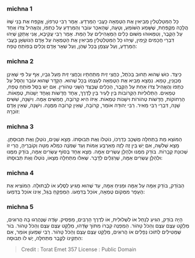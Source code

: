 
### michna 1
כָּל הַמִּטַּלְטְלִין מְבִיאִין אֶת הַטֻּמְאָה כָּעֳבִי הַמַּרְדֵּעַ. אָמַר רַבִּי טַרְפוֹן, אֲקַפַּח אֶת בָּנַי שֶׁזּוֹ הֲלָכָה מְקֻפַּחַת, שֶׁשָּׁמַע הַשּׁוֹמֵעַ, וְטָעָה, שֶׁהָאִכָּר עוֹבֵר וְהַמַּרְדֵּעַ עַל כְּתֵפוֹ, וְהֶאֱהִיל צִדּוֹ אֶחָד עַל הַקֶּבֶר, וְטִמְּאוּהוּ מִשּׁוּם כֵּלִים הַמַּאֲהִילִים עַל הַמֵּת. אָמַר רַבִּי עֲקִיבָא, אֲנִי אֲתַקֵּן שֶׁיְּהוּ דִבְרֵי חֲכָמִים קַיָּמִין, שֶׁיְּהוּ כָל הַמִּטַּלְטְלִין מְבִיאִין אֶת הַטֻּמְאָה עַל אָדָם הַנּוֹשְׂאָן בָּעֳבִי הַמַּרְדֵּעַ, וְעַל עַצְמָן בְּכָל שֶׁהֵן, וְעַל שְׁאָר אָדָם וְכֵלִים בְּפוֹתֵחַ טָפַח: 

### michna 2
כֵּיצַד. כּוּשׁ שֶׁהוּא תָחוּב בַּכֹּתֶל, כַּחֲצִי זַיִת מִתַּחְתָּיו וְכַחֲצִי זַיִת מֵעַל גַּבָּיו, אַף עַל פִּי שֶׁאֵינָן מְכֻוָּנִין, טָמֵא. נִמְצָא מֵבִיא אֶת הַטֻּמְאָה לְעַצְמוֹ בְּכָל שֶׁהוּא. הַקַּדָּר שֶׁהוּא עוֹבֵר וְהַסַּל עַל כְּתֵפוֹ וְהֶאֱהִיל צִדּוֹ אַחַת עַל הַקֶּבֶר, הַכֵּלִים שֶׁבַּצַּד הַשֵּׁנִי טְהוֹרִין. אִם יֵשׁ בַּסַּל פּוֹתֵחַ טֶפַח, טְמֵאִים. הַתְּלוּלִיּוֹת הַקְּרוֹבוֹת בֵּין לָעִיר בֵּין לַדֶּרֶךְ, אֶחָד חֲדָשׁוֹת וְאֶחָד יְשָׁנוֹת, טְמֵאוֹת. הָרְחוֹקוֹת, חֲדָשׁוֹת טְהוֹרוֹת וִישָׁנוֹת טְמֵאוֹת. אֵיזוֹ הִיא קְרוֹבָה, חֲמִשִּׁים אַמָּה. וִישָׁנָה, שִׁשִּׁים שָׁנָה, דִּבְרֵי רַבִּי מֵאִיר. רַבִּי יְהוּדָה אוֹמֵר, קְרוֹבָה, שֶׁאֵין קְרוֹבָה מִמֶּנָּה. וִישָׁנָה, שֶׁאֵין אָדָם זוֹכְרָהּ: 

### michna 3
הַמּוֹצֵא מֵת בַּתְּחִלָּה מֻשְׁכָּב כְּדַרְכּוֹ, נוֹטְלוֹ וְאֶת תְּבוּסָתוֹ. מָצָא שְׁנַיִם, נוֹטְלָן וְאֶת תְּבוּסָתָן. מָצָא שְׁלשָׁה, אִם יֵשׁ בֵּין זֶה לָזֶה מֵאַרְבַּע אַמּוֹת וְעַד שְׁמֹנֶה כִּמְלֹא מִטָּה וְקוֹבְרֶיהָ, הֲרֵי זוֹ שְׁכוּנַת קְבָרוֹת. בּוֹדֵק מִמֶּנּוּ וּלְהַלָּן עֶשְׂרִים אַמָּה. מָצָא אֶחָד בְּסוֹף עֶשְׂרִים אַמָּה, בּוֹדֵק מִמֶּנּוּ וּלְהַלָּן עֶשְׂרִים אַמָּה, שֶׁרַגְלַיִם לַדָּבָר. שֶׁאִלּוּ מִתְּחִלָּה מְצָאוֹ, נוֹטְלוֹ וְאֶת תְּבוּסָתוֹ: 

### michna 4
הַבּוֹדֵק, בּוֹדֵק אַמָּה עַל אַמָּה וּמַנִּיחַ אַמָּה, עַד שֶׁהוּא מַגִּיעַ לְסֶלַע אוֹ לִבְתוּלָה. הַמוֹצִיא אֶת הֶעָפָר מִמְּקוֹם טֻמְאָה, אוֹכֵל בְּדִמְעוֹ. הַמְפַקֵּחַ בַּגַּל, אֵינוֹ אוֹכֵל בְּדִמְעוֹ: 

### michna 5
הָיָה בוֹדֵק, הִגִּיעַ לְנַחַל אוֹ לִשְׁלוּלִית, אוֹ לְדֶרֶךְ הָרַבִּים, מַפְסִיק. שָׂדֶה שֶׁנֶּהֶרְגוּ בָהּ הֲרוּגִים, מְלַקֵּט עֶצֶם עֶצֶם וְהַכֹּל טָהוֹר. הַמְפַנֶּה קִבְרוֹ מִתּוֹךְ שָׂדֵהוּ, מְלַקֵּט עֶצֶם עֶצֶם וְהַכֹּל טָהוֹר. בּוֹר שֶׁמַּטִּילִים לְתוֹכוֹ נְפָלִים אוֹ הֲרוּגִים, מְלַקֵּט עֶצֶם עֶצֶם וְהַכֹּל טָהוֹר. רַבִּי שִׁמְעוֹן אוֹמֵר, אִם הִתְקִינוֹ לְקֶבֶר מִתְּחִלָּה, יֶשׁ לוֹ תְבוּסָה: 

>Credit : Torat Emet 357
>License : Public Domain 